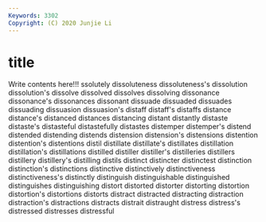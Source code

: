 ```yaml
---
Keywords: 3302
Copyright: (C) 2020 Junjie Li
---
```


# title

Write contents here!!!
ssolutely 
dissoluteness 
dissoluteness's 
dissolution 
dissolution's
dissolve 
dissolved 
dissolves 
dissolving 
dissonance 
dissonance's 
dissonances 
dissonant 
dissuade 
dissuaded
dissuades 
dissuading 
dissuasion 
dissuasion's 
distaff 
distaff's 
distaffs 
distance 
distance's 
distanced
distances 
distancing 
distant 
distantly 
distaste 
distaste's 
distasteful 
distastefully 
distastes 
distemper
distemper's 
distend 
distended 
distending 
distends 
distension 
distension's 
distensions 
distention 
distention's
distentions 
distil 
distillate 
distillate's 
distillates 
distillation 
distillation's 
distillations 
distilled 
distiller
distiller's 
distilleries 
distillers 
distillery 
distillery's 
distilling 
distils 
distinct 
distincter 
distinctest
distinction 
distinction's 
distinctions 
distinctive 
distinctively 
distinctiveness 
distinctiveness's 
distinctly 
distinguish 
distinguishable
distinguished 
distinguishes 
distinguishing 
distort 
distorted 
distorter 
distorting 
distortion 
distortion's 
distortions
distorts 
distract 
distracted 
distracting 
distraction 
distraction's 
distractions 
distracts 
distrait 
distraught
distress 
distress's 
distressed 
distresses 
distressful 
